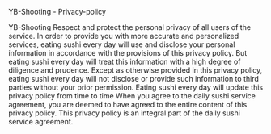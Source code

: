 YB-Shooting - Privacy-policy

YB-Shooting   Respect and protect the personal privacy of all users of the service. In order to provide you with more accurate and personalized services, eating sushi every day will use and disclose your personal information in accordance with the provisions of this privacy policy. But eating sushi every day will treat this information with a high degree of diligence and prudence. Except as otherwise provided in this privacy policy, eating sushi every day will not disclose or provide such information to third parties without your prior permission. Eating sushi every day will update this privacy policy from time to time When you agree to the daily sushi service agreement, you are deemed to have agreed to the entire content of this privacy policy. This privacy policy is an integral part of the daily sushi service agreement.

